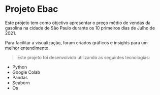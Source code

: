 # Projeto Ebac

Este projeto tem como objetivo apresentar o preço médio de vendas da gasolina na cidade de São Paulo durante os 10 primeiros dias de Julho de 2021.

Para facilitar a visualização, foram criados gráficos e insights para um melhor entendimento.

>Este projeto foi desenvolvido utilizando as seguintes tecnologias:

- Python
- Google Colab
- Pandas
- Seaborn
- Os
